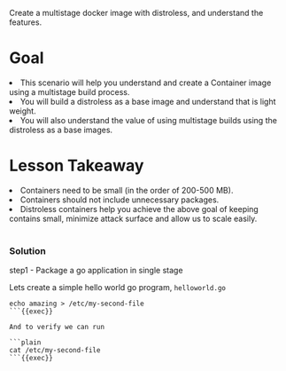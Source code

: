 
Create a multistage docker image with distroless, and understand the features.

<h1>Goal</h1>
<li> This scenario will help you understand and create a Container image using a multistage build process. </li>
<li>You will build a distroless as a base image and understand that is light weight. </li>
<li>You will also understand the value of using multistage builds using the distroless as a base images.</li>

<h1>Lesson Takeaway</h1>
  <li>Containers need to be small (in the order of 200-500 MB).  </li>
  <li>Containers should not include unnecessary packages. </li>
  <li>Distroless containers help you achieve the above goal of keeping contains small, minimize attack surface and allow us to scale easily.</li>

<br>

### Solution
step1 - Package a go application in single stage

Lets create a simple hello world go program, `helloworld.go`

```plain
echo amazing > /etc/my-second-file
```{{exec}}

And to verify we can run

```plain
cat /etc/my-second-file
```{{exec}}

